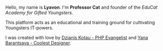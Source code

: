 Hello, my name is **Lyavon**. I'm **Professor Cat** and founder of the _EduCat Academy for Gifted Youngsters_.

This platform acts as an educational and training ground for cultivating Youngsters IT-powers.

I was created with love by [Dzianis Kotau - PHP Evangelist](https://dzianiskotau.com/) 
and [Yana Barantsava - Coolest Designer](https://uhovangoga.ru/). 
